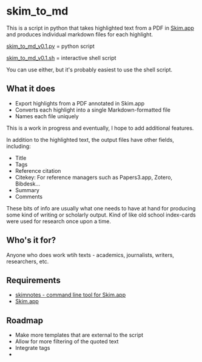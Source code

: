 # skim_to_md

This is a script in python that takes highlighted text from a PDF in [Skim.app](https://sourceforge.net/projects/skim-app) and produces individual markdown files for each highlight. 

[skim_to_md_v0.1.py](skim_to_md_v0.1.py) = python script  

[skim_to_md_v0.1.sh](skim_to_md_v0.1.sh) = interactive shell script 

You can use either, but it's probably easiest to use the shell script. 

## What it does

- Export highlights from a PDF annotated in Skim.app
- Converts each highlight into a single Markdown-formatted file 
- Names each file uniquely 

This is a work in progress and eventually, I hope to add additional features.

In addition to the highlighted text, the output files have other fields, including:
- Title
- Tags
- Reference citation
- Citekey: For reference managers such as Papers3.app, Zotero, Bibdesk...
- Summary
- Comments

These bits of info are usually what one needs to have at hand for producing some kind of writing or scholarly output. Kind of like old school index-cards were used for research once upon a time.

## Who's it for?

Anyone who does work wtih texts - academics, journalists, writers, researchers, etc.

## Requirements
- [skimnotes - command line tool for Skim.app](https://sourceforge.net/projects/skim-app/files/SkimNotes%20framework%20and%20tool/)
- [Skim.app](https://sourceforge.net/projects/skim-app)

## Roadmap

- Make more templates that are external to the script
- Allow for more filtering of the quoted text
- Integrate tags 
- 
